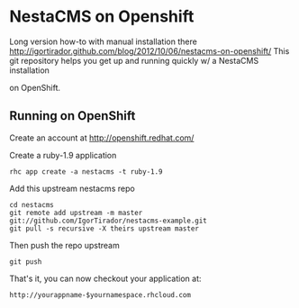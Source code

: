NestaCMS on Openshift
=============
Long version how-to with manual installation there http://igortirador.github.com/blog/2012/10/06/nestacms-on-openshift/
This git repository helps you get up and running quickly w/ a NestaCMS installation

on OpenShift.

Running on OpenShift
----------------------------

Create an account at http://openshift.redhat.com/

Create a ruby-1.9 application

    rhc app create -a nestacms -t ruby-1.9

Add this upstream nestacms repo

    cd nestacms
    git remote add upstream -m master git://github.com/IgorTirador/nestacms-example.git
    git pull -s recursive -X theirs upstream master
    
Then push the repo upstream

    git push

That's it, you can now checkout your application at:

    http://yourappname-$yournamespace.rhcloud.com

